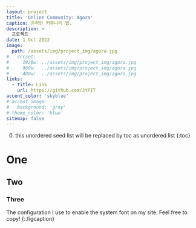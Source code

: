 ```yaml
---
layout: project
title: 'Online Community: Agora'
caption: 온라인 커뮤니티 앱.
description: >
  프로젝트
date: 1 Oct 2022
image: 
  path: /assets/img/project_img/agora.jpg
#   srcset: 
#     1920w: ../assets/img/project_img/agora.jpg
#     960w:  ../assets/img/project_img/agora.jpg
#     480w:  ../assets/img/project_img/agora.jpg
links:
  - title: Link
    url: https://github.com/JYPIT
accent_color: 'skyblue'
# accent_image:
#   background: 'gray'
# theme_color: 'blue'
sitemap: false
---
```


0. this unordered seed list will be replaced by toc as unordered list 
{:toc}

# One
## Two

### Three

The configuration I use to enable the system font on my site. Feel free to copy!
{:.figcaption}